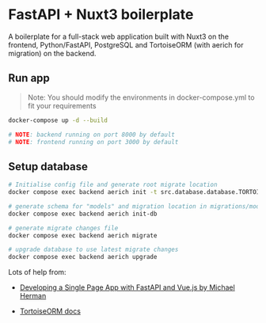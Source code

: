 # FastAPI + Nuxt3 boilerplate

A boilerplate for a full-stack web application built with Nuxt3 on the frontend, Python/FastAPI, PostgreSQL and TortoiseORM (with aerich for migration) on the backend.

## Run app

> Note: You should modify the environments in docker-compose.yml to fit your requirements

```sh
docker-compose up -d --build

# NOTE: backend running on port 8000 by default
# NOTE: frontend running on port 3000 by default
```

## Setup database

```sh
# Initialise config file and generate root migrate location
docker compose exec backend aerich init -t src.database.database.TORTOISE_ORM #creates ./migrations folder

# generate schema for "models" and migration location in migrations/models
docker compose exec backend aerich init-db

# generate migrate changes file
docker compose exec backend aerich migrate

# upgrade database to use latest migrate changes
docker compose exec backend aerich upgrade
```

Lots of help from:

- [Developing a Single Page App with FastAPI and Vue.js by Michael Herman](https://testdriven.io/blog/developing-a-single-page-app-with-fastapi-and-vuejs/#models-and-migrations)

- [TortoiseORM docs](https://tortoise.github.io/)

